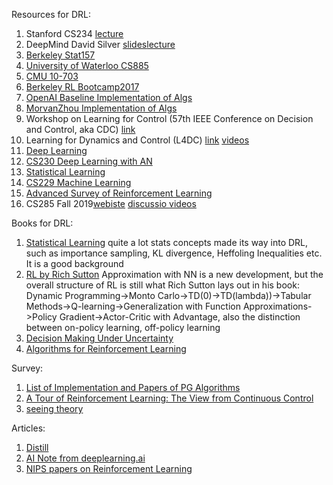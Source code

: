 Resources for DRL:

1. Stanford CS234 [lecture](https://www.youtube.com/playlist?list=PLoROMvodv4rOSOPzutgyCTapiGlY2Nd8u)
2. DeepMind David Silver [slides](http://www0.cs.ucl.ac.uk/staff/d.silver/web/Teaching.html)[lecture](https://www.youtube.com/playlist?list=PLqYmG7hTraZDM-OYHWgPebj2MfCFzFObQ)
3. [Berkeley Stat157](https://www.youtube.com/playlist?list=PLZSO_6-bSqHQHBCoGaObUljoXAyyqhpFW)
4. [University of Waterloo CS885](https://cs.uwaterloo.ca/~ppoupart/teaching/cs885-spring18/) 
5. [CMU 10-703](https://github.com/BaiLiping/BLP/tree/master/DRL/CMU10703)
6. [Berkeley RL Bootcamp2017](https://sites.google.com/view/deep-rl-bootcamp/lectures)
7. [OpenAI Baseline Implementation of Algs](https://github.com/openai/baselines)
8. [MorvanZhou Implementation of Algs](https://github.com/MorvanZhou/Reinforcement-learning-with-tensorflow)
9. Workshop on Learning for Control (57th IEEE Conference on Decision and Control, aka CDC) [link](https://kgatsis.github.io/learning_for_control_workshop_CDC2018/)
10. Learning for Dynamics and Control (L4DC) [link](https://l4dc.mit.edu/) [videos](https://www.youtube.com/playlist?list=PLYx2nCJDi_QFrGOmIM0ale8T_1Fqu8OIF)
11. [Deep Learning](http://deeplearning.cs.cmu.edu/)
12. [CS230 Deep Learning with AN](http://cs230.stanford.edu/)
13. [Statistical Learning](https://www.youtube.com/channel/UCGoxKRfTs0jQP52cfHCyyRQ)
14. [CS229 Machine Learning](http://cs229.stanford.edu/syllabus.html)
15. [Advanced Survey of Reinforcement Learning](http://web.stanford.edu/class/archive/cs/cs332/cs332.1182/#!syllabus.md)
16. CS285 Fall 2019[webiste](http://rail.eecs.berkeley.edu/deeprlcourse)  [discussio ](https://www.reddit.com/r/berkeleydeeprlcourse/)  [videos](https://www.youtube.com/playlist?list=PLkFD6_40KJIwhWJpGazJ9VSj9CFMkb79A)

Books for DRL:

1. [Statistical Learning](https://github.com/BaiLiping/BLP/blob/master/DRL/Books/Statistical%20Learning.pdf) quite a lot stats concepts made its way into DRL, such as importance sampling, KL divergence, Heffoling Inequalities etc. It is a good background
2. [RL by Rich Sutton](https://github.com/BaiLiping/BLP/blob/master/DRL/Books/RLbook2018.pdf) Approximation with NN is a new development, but the overall structure of RL is still what Rich Sutton lays out in his book: Dynamic Programming->Monto Carlo->TD(0)->TD(lambda))->Tabular Methods->Q-learning->Generalization with Function Approximations->Policy Gradient->Actor-Critic with Advantage, also the distinction between on-policy learning, off-policy learning
3. [Decision Making Under Uncertainty](https://web.stanford.edu/class/aa228/cgi-bin/wp/)
4. [Algorithms for Reinforcement Learning](https://sites.ualberta.ca/~szepesva/RLBook.html)

Survey:
1. [List of Implementation and Papers of PG Algorithms](https://lilianweng.github.io/lil-log/2018/04/08/policy-gradient-algorithms.html#actor-critic)
2. [A Tour of Reinforcement Learning: The View from Continuous Control](https://github.com/BaiLiping/BLP/blob/master/DRL/Books/1806.09460.pdf)
3. [seeing theory](https://seeing-theory.brown.edu)

Articles:
1. [Distill](https://distill.pub/)
2. [AI Note from deeplearning.ai](https://www.deeplearning.ai/ai-notes/)
3. [NIPS papers on Reinforcement Learning](https://papers.nips.cc/search/?q=reinforcement+learning)

